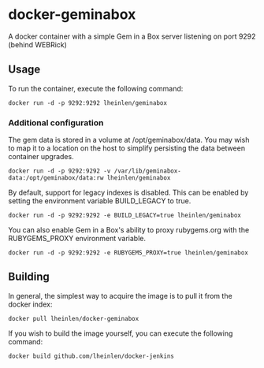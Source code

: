 # docker-geminabox

A docker container with a simple Gem in a Box server listening on port 9292 (behind WEBRick)

## Usage

To run the container, execute the following command:

```
docker run -d -p 9292:9292 lheinlen/geminabox
```

### Additional configuration

The gem data is stored in a volume at /opt/geminabox/data.  You may wish to map it to a location on the host to simplify persisting the data between container upgrades.

```
docker run -d -p 9292:9292 -v /var/lib/geminabox-data:/opt/geminabox/data:rw lheinlen/geminabox
```

By default, support for legacy indexes is disabled.  This can be enabled by setting the environment variable BUILD_LEGACY to true.

```
docker run -d -p 9292:9292 -e BUILD_LEGACY=true lheinlen/geminabox
```

You can also enable Gem in a Box's ability to proxy rubygems.org with the RUBYGEMS_PROXY environment variable.

```
docker run -d -p 9292:9292 -e RUBYGEMS_PROXY=true lheinlen/geminabox
```

## Building

In general, the simplest way to acquire the image is to pull it from the docker index:

```
docker pull lheinlen/docker-geminabox
```

If you wish to build the image yourself, you can execute the following command:

```
docker build github.com/lheinlen/docker-jenkins
```

